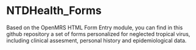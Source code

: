 # NTDHealth_Forms
Based on the OpenMRS HTML Form Entry module, you can find in this github repository a set of forms personalized for neglected tropical virus, including clinical assesment, personal history and epidemiological data. 
